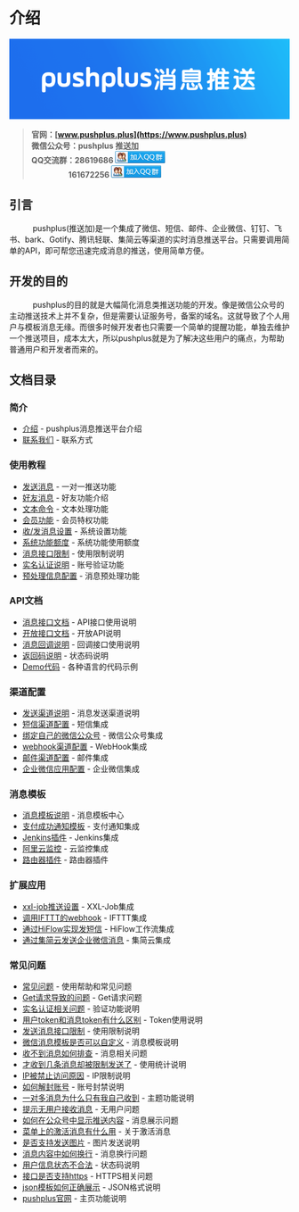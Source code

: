 # 介绍
![pushplus消息推送](./images/push.png)

> **官网：[www.pushplus.plus](https://www.pushplus.plus)** \
> **微信公众号：pushplus 推送加** \
> **QQ交流群：28619686 <a target="_blank" href="https://qm.qq.com/cgi-bin/qm/qr?k=t9IbRihvvusEIo7r6bgz-7QgEPOaH0OU&jump_from=webapi">![pushplus用户交流群](./images/group.png)</a>** \
> **&nbsp;&nbsp;&nbsp;&nbsp;&nbsp;&nbsp;&nbsp;&nbsp;&nbsp;&nbsp;&nbsp;&nbsp;&nbsp;&nbsp;&nbsp;&nbsp;&nbsp;&nbsp;&nbsp; 161672256 <a target="_blank" href="https://qm.qq.com/cgi-bin/qm/qr?k=NQsL2uotO-d-i2uMYa-HiypRHc7IIs2z&jump_from=webapi">![pushplus用户交流2群](./images/group.png)</a>** 

## 引言
　&emsp;&emsp;pushplus(推送加)是一个集成了微信、短信、邮件、企业微信、钉钉、飞书、bark、Gotify、腾讯轻联、集简云等渠道的实时消息推送平台。只需要调用简单的API，即可帮您迅速完成消息的推送，使用简单方便。

## 开发的目的
　&emsp;&emsp;pushplus的目的就是大幅简化消息类推送功能的开发。像是微信公众号的主动推送技术上并不复杂，但是需要认证服务号，备案的域名。这就导致了个人用户与模板消息无缘。而很多时候开发者也只需要一个简单的提醒功能，单独去维护一个推送项目，成本太大，所以pushplus就是为了解决这些用户的痛点，为帮助普通用户和开发者而来的。

## 文档目录

### 简介
- [介绍](/) - pushplus消息推送平台介绍
- [联系我们](/introduce/contact.md) - 联系方式

### 使用教程
- [发送消息](/function/one.md) - 一对一推送功能
- [好友消息](/function/friend.md) - 好友功能介绍
- [文本命令](/function/txt.md) - 文本处理功能
- [会员功能](/function/vip.md) - 会员特权功能
- [收/发消息设置](/function/setting.md) - 系统设置功能
- [系统功能额度](/guide/use.md) - 系统功能使用额度
- [消息接口限制](/help/limit.md) - 使用限制说明
- [实名认证说明](/function/verify.md) - 账号验证功能
- [预处理信息配置](/function/pre.md) - 消息预处理功能

### API文档
- [消息接口文档](/guide/api.md) - API接口使用说明
- [开放接口文档](/guide/openApi.md) - 开放API说明
- [消息回调说明](/guide/callback.md) - 回调接口使用说明
- [返回码说明](/guide/code.md) - 状态码说明
- [Demo代码](/guide/demo.md) - 各种语言的代码示例

### 渠道配置
- [发送渠道说明](/channel/) - 消息发送渠道说明
- [短信渠道配置](/extend/sms.md) - 短信集成
- [绑定自己的微信公众号](/extend/mp.md) - 微信公众号集成
- [webhook渠道配置](/extend/webhook.md) - WebHook集成
- [邮件渠道配置](/extend/mail.md) - 邮件集成
- [企业微信应用配置](/extend/cp.md) - 企业微信集成

### 消息模板
- [消息模板说明](/template/) - 消息模板中心
- [支付成功通知模板](/extend/pay.md) - 支付通知集成
- [Jenkins插件](/extend/jenkins.md) - Jenkins集成
- [阿里云监控](/extend/cloudMonitor.md) - 云监控集成
- [路由器插件](/extend/route.md) - 路由器插件

### 扩展应用
- [xxl-job推送设置](/extend/xxl-job.md) - XXL-Job集成
- [调用IFTTT的webhook](/extend/ifttt.md) - IFTTT集成
- [通过HiFlow实现发短信](/extend/hiflow.md) - HiFlow工作流集成
- [通过集简云发送企业微信消息](/extend/jijyun.md) - 集简云集成

### 常见问题
- [常见问题](/help/) - 使用帮助和常见问题
- [Get请求导致的问题](/help/get.md) - Get请求问题
- [实名认证相关问题](/help/verify.md) - 验证功能说明
- [用户token和消息token有什么区别](/help/token.md) - Token使用说明
- [发送消息接口限制](/help/limit.md) - 使用限制说明
- [微信消息模板是否可以自定义](/help/template.md) - 消息模板说明
- [收不到消息如何排查](/help/message.md) - 消息相关问题
- [才收到几条消息却被限制发送了](/help/count.md) - 使用统计说明
- [IP被禁止访问原因](/help/ip.md) - IP限制说明
- [如何解封账号](/help/lockdown.md) - 账号封禁说明
- [一对多消息为什么只有我自己收到](/help/topic.md) - 主题功能说明
- [提示无用户接收消息](/help/nouser.md) - 无用户问题
- [如何在公众号中显示推送内容](/help/showmessage.md) - 消息展示问题
- [菜单上的激活消息有什么用](/help/activation.md) - 关于激活消息
- [是否支持发送图片](/help/image.md) - 图片发送说明
- [消息内容中如何换行](/help/line.md) - 消息换行问题
- [用户信息状态不合法](/help/status.md) - 状态码说明
- [接口是否支持https](/help/https.md) - HTTPS相关问题
- [json模板如何正确展示](/help/json.md) - JSON格式说明
- [pushplus官网](/help/homepage.md) - 主页功能说明


